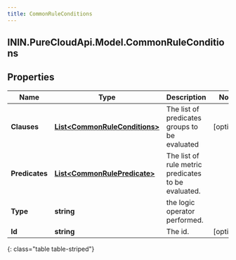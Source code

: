 ```yaml
---
title: CommonRuleConditions
---
```

## ININ.PureCloudApi.Model.CommonRuleConditions

## Properties

|Name | Type | Description | Notes|
|------------ | ------------- | ------------- | -------------|
| **Clauses** | [**List&lt;CommonRuleConditions&gt;**](CommonRuleConditions.html) | The list of predicates groups to be evaluated | [optional] |
| **Predicates** | [**List&lt;CommonRulePredicate&gt;**](CommonRulePredicate.html) | The list of rule metric predicates to be evaluated. | |
| **Type** | **string** | the logic operator performed. | |
| **Id** | **string** | The id. | [optional] |
{: class="table table-striped"}


